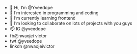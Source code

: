 - 👋 Hi, I’m @Yveedope
- 👀 I’m interested in programming and coding
- 🌱 I’m currently learning frontend
- 💞️ I’m looking to collaborate on lots of projects with you guys
- 📫 IG @yveedope
-    fb@nwaojei victor
-    twt @yveedope
-    linkdn @nwaojeivictor

<!---
Yveedope/Yveedope is a ✨ special ✨ repository because its `README.md` (this file) appears on your GitHub profile.
You can click the Preview link to take a look at your changes.
--->
